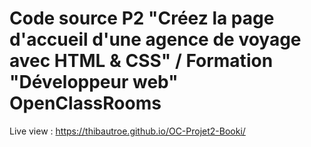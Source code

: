 # Code source P2 "Créez la page d'accueil d'une agence de voyage avec HTML & CSS" / Formation "Développeur web" OpenClassRooms

Live view : https://thibautroe.github.io/OC-Projet2-Booki/
